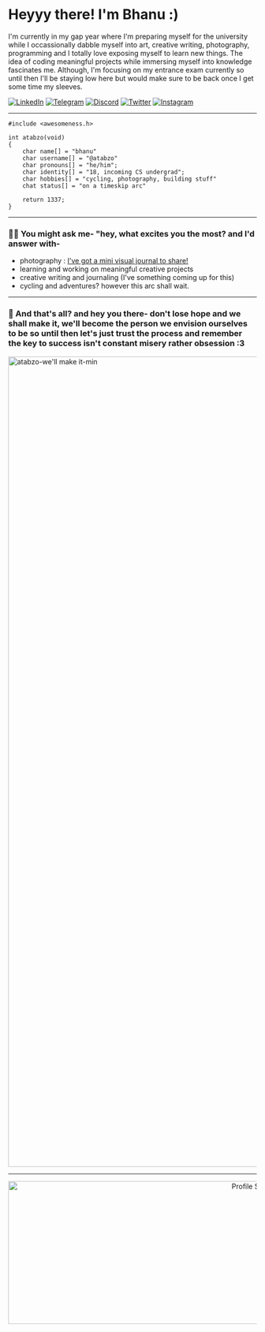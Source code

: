 
# Heyyy there! I'm Bhanu :)

I'm currently in my gap year where I'm preparing myself for the university while I occassionally dabble myself into art, creative writing, photography, programming and I totally love exposing myself to learn new things. The idea of coding meaningful projects while immersing myself into knowledge fascinates me. Although, I'm focusing on my entrance exam currently so until then I'll be staying low here but would make sure to be back once I get some time my sleeves. 

[![LinkedIn](https://img.shields.io/badge/LinkedIn-0077B5?style=for-the-badge&logo=linkedin&logoColor=white)](https://linkedin.com/in/atabzo) 
[![Telegram](https://img.shields.io/badge/Telegram-2CA5E0?style=for-the-badge&logo=telegram&logoColor=white)](https://t.me/atabzo)
[![Discord](https://img.shields.io/badge/Discord-7289DA?style=for-the-badge&logo=discord&logoColor=white)](https://discord.com/users/818855965842472992)
[![Twitter](https://img.shields.io/badge/Twitter-7289DA?style=for-the-badge&logo=x&logoColor=white)](https://twitter.com/atabzo)
[![Instagram](https://img.shields.io/badge/Instagram-7289DA?style=for-the-badge&logo=instagram&logoColor=white)](https://instagram.com/atabzo)

---

```
#include <awesomeness.h>

int atabzo(void)
{
    char name[] = "bhanu"
    char username[] = "@atabzo"
    char pronouns[] = "he/him";
    char identity[] = "18, incoming CS undergrad";
    char hobbies[] = "cycling, photography, building stuff"
    chat status[] = "on a timeskip arc"

    return 1337;
}
```

---

### **🏄‍♂️ You might ask me- "hey, what excites you the most? and I'd answer with-**
- photography : [I've got a mini visual journal to share!](https://bento.me/atabzopixels)
- learning and working on meaningful creative projects
- creative writing and journaling (I've something coming up for this)
- cycling and adventures? however this arc shall wait.  
---

### 🦅 And that's all? and hey you there- don't lose hope and we shall make it, we'll become the person we envision ourselves to be so until then let's just trust the process and remember the key to success isn't constant misery rather obsession :3

<img width="1820" height="1644" alt="atabzo-we'll make it-min" src="https://github.com/user-attachments/assets/960b3851-bbf9-478f-9eec-e26d7dde136b" />

---
<p align="center">
  <img src="https://github-profile-summary-cards.vercel.app/api/cards/profile-details?username=atabzo&theme=tokyonight" width="1000" height="290" alt="Profile Summary"/>
</p>

